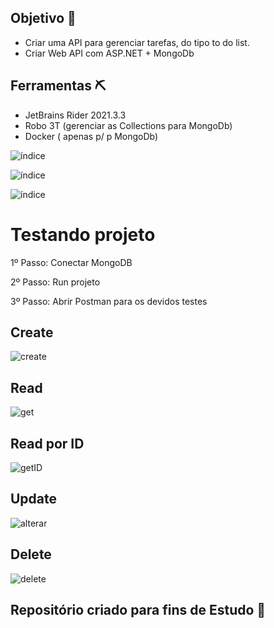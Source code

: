## Objetivo 🎯

- Criar uma API para gerenciar tarefas, do tipo to do list.
- Criar Web API com ASP.NET + MongoDb

## Ferramentas ⛏

- JetBrains Rider 2021.3.3
- Robo 3T (gerenciar as Collections para MongoDb)
- Docker ( apenas p/ p MongoDb)

![índice](https://user-images.githubusercontent.com/72419533/155141851-d1519cdb-6eb2-432a-90bc-1b911595d5c5.jpg)

![índice](https://user-images.githubusercontent.com/72419533/155141904-c9fbb093-be6f-47ed-8b32-d03629cad951.png)

![índice](https://user-images.githubusercontent.com/72419533/155141864-2a851cc5-22e3-4e39-86d6-e6a94cbb1bc0.png)

# Testando projeto

1º Passo: Conectar MongoDB

2º Passo: Run projeto

3º Passo: Abrir Postman para os devidos testes

## Create

![create](https://user-images.githubusercontent.com/72419533/155215151-f818486a-a48d-4b70-9ca1-7dce64ff1a91.png)

## Read

![get](https://user-images.githubusercontent.com/72419533/155215167-f1942ed4-ebb8-4bc4-ac67-e93692893c61.png)

## Read por ID

![getID](https://user-images.githubusercontent.com/72419533/155215185-a1db8ec7-df24-4234-8685-60ebc092dd42.PNG)

## Update

![alterar](https://user-images.githubusercontent.com/72419533/155215208-c8290e26-3df4-4b87-b4d4-5e4d0648f271.PNG)


## Delete

![delete](https://user-images.githubusercontent.com/72419533/155215241-c7d2e2be-57d7-4019-bd6e-4170e4e7ca55.PNG)



## Repositório criado para fins de Estudo 📒
